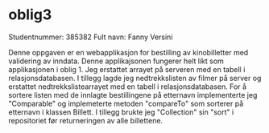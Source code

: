 # oblig3
Studentnummer: 385382 Fult navn: Fanny Versini

Denne oppgaven er en webapplikasjon for bestilling av kinobilletter med validering av inndata. Denne applikajsonen fungerer helt likt som applikasjonen i oblig 1. Jeg erstattet arrayet på serveren med en tabell i relasjonsdatabasen. I tillegg lagde jeg nedtrekkslisten av filmer på server og erstattet nedtrekkslistearrayet med en tabell i relasjonsdatabasen. For å sortere listen med de innlagte bestillingene på etternavn implementerte jeg "Comparable" og implemeterte metoden "compareTo" som sorterer på etternavn i klassen Billett. I tillegg brukte jeg "Collection" sin "sort"  i repositoriet før returneringen av alle billettene.
